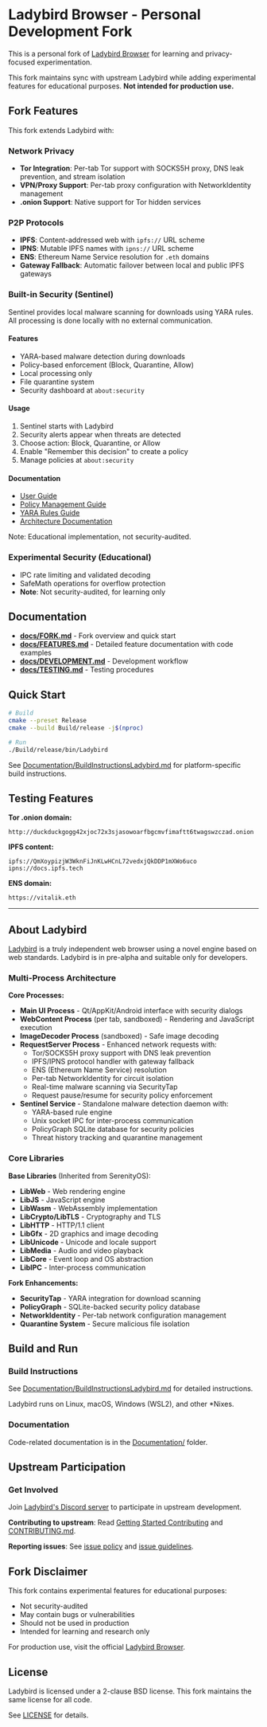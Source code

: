 # Ladybird Browser - Personal Development Fork

This is a personal fork of [Ladybird Browser](https://github.com/LadybirdBrowser/ladybird) for learning and privacy-focused experimentation.

This fork maintains sync with upstream Ladybird while adding experimental features for educational purposes. **Not intended for production use.**

## Fork Features

This fork extends Ladybird with:

### Network Privacy
- **Tor Integration**: Per-tab Tor support with SOCKS5H proxy, DNS leak prevention, and stream isolation
- **VPN/Proxy Support**: Per-tab proxy configuration with NetworkIdentity management
- **.onion Support**: Native support for Tor hidden services

### P2P Protocols
- **IPFS**: Content-addressed web with `ipfs://` URL scheme
- **IPNS**: Mutable IPFS names with `ipns://` URL scheme
- **ENS**: Ethereum Name Service resolution for `.eth` domains
- **Gateway Fallback**: Automatic failover between local and public IPFS gateways

### Built-in Security (Sentinel)

Sentinel provides local malware scanning for downloads using YARA rules. All processing is done locally with no external communication.

#### Features

- YARA-based malware detection during downloads
- Policy-based enforcement (Block, Quarantine, Allow)
- Local processing only
- File quarantine system
- Security dashboard at `about:security`

#### Usage

1. Sentinel starts with Ladybird
2. Security alerts appear when threats are detected
3. Choose action: Block, Quarantine, or Allow
4. Enable "Remember this decision" to create a policy
5. Manage policies at `about:security`

#### Documentation

- [User Guide](docs/SENTINEL_USER_GUIDE.md)
- [Policy Management Guide](docs/SENTINEL_POLICY_GUIDE.md)
- [YARA Rules Guide](docs/SENTINEL_YARA_RULES.md)
- [Architecture Documentation](docs/SENTINEL_ARCHITECTURE.md)

Note: Educational implementation, not security-audited.

### Experimental Security (Educational)
- IPC rate limiting and validated decoding
- SafeMath operations for overflow protection
- **Note**: Not security-audited, for learning only

## Documentation

- **[docs/FORK.md](docs/FORK.md)** - Fork overview and quick start
- **[docs/FEATURES.md](docs/FEATURES.md)** - Detailed feature documentation with code examples
- **[docs/DEVELOPMENT.md](docs/DEVELOPMENT.md)** - Development workflow
- **[docs/TESTING.md](docs/TESTING.md)** - Testing procedures

## Quick Start

```bash
# Build
cmake --preset Release
cmake --build Build/release -j$(nproc)

# Run
./Build/release/bin/Ladybird
```

See [Documentation/BuildInstructionsLadybird.md](Documentation/BuildInstructionsLadybird.md) for platform-specific build instructions.

## Testing Features

**Tor .onion domain:**
```
http://duckduckgogg42xjoc72x3sjasowoarfbgcmvfimaftt6twagswzczad.onion
```

**IPFS content:**
```
ipfs://QmXoypizjW3WknFiJnKLwHCnL72vedxjQkDDP1mXWo6uco
ipns://docs.ipfs.tech
```

**ENS domain:**
```
https://vitalik.eth
```

---

## About Ladybird

[Ladybird](https://ladybird.org) is a truly independent web browser using a novel engine based on web standards. Ladybird is in pre-alpha and suitable only for developers.

### Multi-Process Architecture

**Core Processes:**
- **Main UI Process** - Qt/AppKit/Android interface with security dialogs
- **WebContent Process** (per tab, sandboxed) - Rendering and JavaScript execution
- **ImageDecoder Process** (sandboxed) - Safe image decoding
- **RequestServer Process** - Enhanced network requests with:
  - Tor/SOCKS5H proxy support with DNS leak prevention
  - IPFS/IPNS protocol handler with gateway fallback
  - ENS (Ethereum Name Service) resolution
  - Per-tab NetworkIdentity for circuit isolation
  - Real-time malware scanning via SecurityTap
  - Request pause/resume for security policy enforcement
- **Sentinel Service** - Standalone malware detection daemon with:
  - YARA-based rule engine
  - Unix socket IPC for inter-process communication
  - PolicyGraph SQLite database for security policies
  - Threat history tracking and quarantine management

### Core Libraries

**Base Libraries** (Inherited from SerenityOS):
- **LibWeb** - Web rendering engine
- **LibJS** - JavaScript engine
- **LibWasm** - WebAssembly implementation
- **LibCrypto/LibTLS** - Cryptography and TLS
- **LibHTTP** - HTTP/1.1 client
- **LibGfx** - 2D graphics and image decoding
- **LibUnicode** - Unicode and locale support
- **LibMedia** - Audio and video playback
- **LibCore** - Event loop and OS abstraction
- **LibIPC** - Inter-process communication

**Fork Enhancements:**
- **SecurityTap** - YARA integration for download scanning
- **PolicyGraph** - SQLite-backed security policy database
- **NetworkIdentity** - Per-tab network configuration management
- **Quarantine System** - Secure malicious file isolation

## Build and Run

### Build Instructions

See [Documentation/BuildInstructionsLadybird.md](Documentation/BuildInstructionsLadybird.md) for detailed instructions.

Ladybird runs on Linux, macOS, Windows (WSL2), and other *Nixes.

### Documentation

Code-related documentation is in the [Documentation/](Documentation/) folder.

## Upstream Participation

### Get Involved

Join [Ladybird's Discord server](https://discord.gg/nvfjVJ4Svh) to participate in upstream development.

**Contributing to upstream**: Read [Getting Started Contributing](Documentation/GettingStartedContributing.md) and [CONTRIBUTING.md](CONTRIBUTING.md).

**Reporting issues**: See [issue policy](CONTRIBUTING.md#issue-policy) and [issue guidelines](ISSUES.md).

## Fork Disclaimer

 This fork contains experimental features for educational purposes:

- Not security-audited
- May contain bugs or vulnerabilities
- Should not be used in production
- Intended for learning and research only

For production use, visit the official [Ladybird Browser](https://github.com/LadybirdBrowser/ladybird).

## License

Ladybird is licensed under a 2-clause BSD license. This fork maintains the same license for all code.

See [LICENSE](LICENSE) for details.
